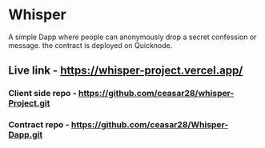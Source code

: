 # Whisper
A simple Dapp where people can anonymously drop a secret confession or message. the contract is deployed on Quicknode.

## Live link - https://whisper-project.vercel.app/
### Client side repo - https://github.com/ceasar28/whisper-Project.git
### Contract repo - https://github.com/ceasar28/Whisper-Dapp.git

